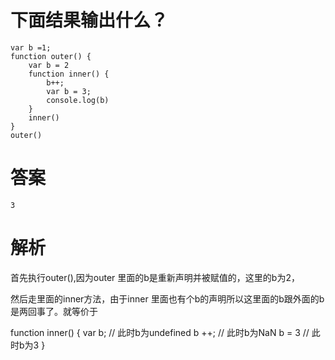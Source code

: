 # 下面结果输出什么？

```
var b =1;
function outer() {
	var b = 2
	function inner() {
		b++;
		var b = 3;
		console.log(b)
	}
	inner()
}
outer()
```


# 答案

```
3
```


# 解析
首先执行outer(),因为outer 里面的b是重新声明并被赋值的，这里的b为2，

然后走里面的inner方法，由于inner 里面也有个b的声明所以这里面的b跟外面的b是两回事了。就等价于

function inner() {
  var b;
  // 此时b为undefined
  b ++;
  // 此时b为NaN
  b = 3
  // 此时b为3
}
